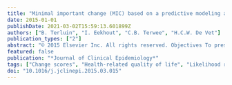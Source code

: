 ```yaml
---
title: "Minimal important change (MIC) based on a predictive modeling approach was more precise than MIC based on ROC analysis"
date: 2015-01-01
publishDate: 2021-03-02T15:59:13.601899Z
authors: ["B. Terluin", "I. Eekhout", "C.B. Terwee", "H.C.W. De Vet"]
publication_types: ["2"]
abstract: "© 2015 Elsevier Inc. All rights reserved. Objectives To present a new method to estimate a \"minimal important change\" (MIC) of health-related quality of life (HRQOL) scales, based on predictive modeling, and to compare its performance with the MIC based on receiver operating characteristic (ROC) analysis. To illustrate how the new method deals with variables that modify the MIC across subgroups. Study Design and Setting The new method uses logistic regression analysis and identifies the change score associated with a likelihood ratio of 1 as the MIC. Simulation studies were conducted to investigate under which distributional circumstances both methods produce concordant or discordant results and whether the methods differ in accuracy and precision. Results The \"predictive MIC\" and the ROC-based MIC were identical when the variances of the change scores in the improved and not-improved groups were equal and the distributions were normal or oppositely skewed. The predictive MIC turned out to be more precise than the ROC-based MIC. The predictive MIC allowed for the testing and estimation of modifying factors such as baseline severity. Conclusion In many situations, the newly described MIC based on predictive modeling yields the same value as the ROC-based MIC but with significantly greater precision. This advantage translates to increased statistical power in MIC studies."
featured: false
publication: "*Journal of Clinical Epidemiology*"
tags: ["Change scores", "Health-related quality of life", "Likelihood ratio", "Minimal important change", "Predictive modeling", "ROC method"]
doi: "10.1016/j.jclinepi.2015.03.015"
---
```


